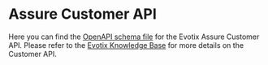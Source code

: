 # Assure Customer API

Here you can find the [OpenAPI schema file](https://github.com/Evotix/assure-customer-api/blob/main/evotix_customer_openapi.json) for the Evotix Assure Customer API. Please refer to the [Evotix Knowledge Base](https://knowledgebase.sheassure.net/) for more details on the Customer API.
